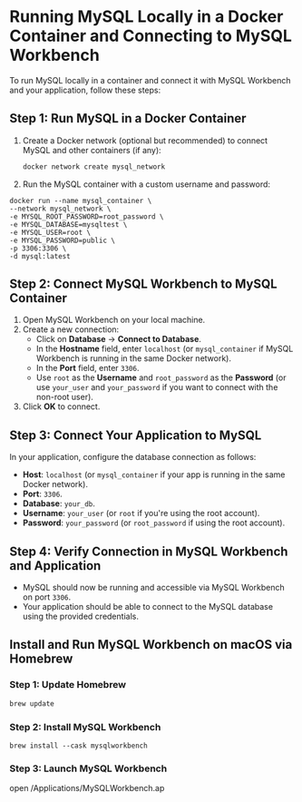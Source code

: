 # Running MySQL Locally in a Docker Container and Connecting to MySQL Workbench

To run MySQL locally in a container and connect it with MySQL Workbench and your application, follow these steps:

## Step 1: Run MySQL in a Docker Container

1. Create a Docker network (optional but recommended) to connect MySQL and other containers (if any):
   ```bash
   docker network create mysql_network
   ```
2. Run the MySQL container with a custom username and password:
```
docker run --name mysql_container \
--network mysql_network \
-e MYSQL_ROOT_PASSWORD=root_password \
-e MYSQL_DATABASE=mysqltest \
-e MYSQL_USER=root \
-e MYSQL_PASSWORD=public \
-p 3306:3306 \
-d mysql:latest
```
## Step 2: Connect MySQL Workbench to MySQL Container

1. Open MySQL Workbench on your local machine.
2. Create a new connection:
   - Click on **Database** → **Connect to Database**.
   - In the **Hostname** field, enter `localhost` (or `mysql_container` if MySQL Workbench is running in the same Docker network).
   - In the **Port** field, enter `3306`.
   - Use `root` as the **Username** and `root_password` as the **Password** (or use `your_user` and `your_password` if you want to connect with the non-root user).
3. Click **OK** to connect.

## Step 3: Connect Your Application to MySQL

In your application, configure the database connection as follows:

- **Host**: `localhost` (or `mysql_container` if your app is running in the same Docker network).
- **Port**: `3306`.
- **Database**: `your_db`.
- **Username**: `your_user` (or `root` if you're using the root account).
- **Password**: `your_password` (or `root_password` if using the root account).

## Step 4: Verify Connection in MySQL Workbench and Application

- MySQL should now be running and accessible via MySQL Workbench on port `3306`.
- Your application should be able to connect to the MySQL database using the provided credentials.


## Install and Run MySQL Workbench on macOS via Homebrew

### Step 1: Update Homebrew
```bash
brew update
```

### Step 2: Install MySQL Workbench

```brew install --cask mysqlworkbench```

### Step 3: Launch MySQL Workbench
open /Applications/MySQLWorkbench.ap